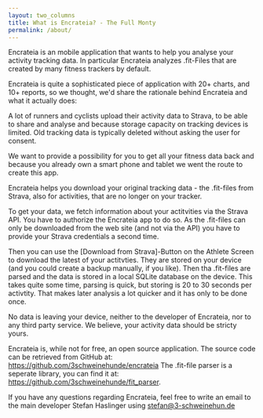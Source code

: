 ```yaml
---
layout: two_columns
title: What is Encrateia? - The Full Monty
permalink: /about/
---
```


Encrateia is an mobile application that wants to help you analyse your activity
tracking data. In particular Encrateia analyzes .fit-Files that are created by
many fitness trackers by default.

Encrateia is quite a sophisticated piece of application with 20+ charts, and
10+ reports, so we thought, we'd share the rationale behind Encrateia and what
it actually does:

A lot of runners and cyclists upload their activity data to Strava, to be able
to share and analyse and because storage capacity on tracking devices is
limited. Old tracking data is typically deleted without asking the user for
consent.

We want to provide a possibility for you to get all your fitness data back and
because you already own a smart phone and tablet we went the route to create
this app.

Encrateia helps you download your original tracking data - the .fit-files from
Strava, also for activities, that are no longer on your tracker.

To get your data, we fetch information about your actitvities via the Strava API.
You have to authorize the Encrateia app to do so. As the .fit-files can only be
downloaded from the web site (and not via the API) you have to provide your
Strava credentials a second time.

Then you can use the [Download from Strava]-Button on the Athlete Screen to
download the latest of your actitvties. They are stored on your device (and you
could create a backup manually, if you like).
Then tha .fit-files are parsed and the data is stored in a local SQLite
database on the device. This takes quite some time, parsing is quick, but
storing is 20 to 30 seconds per activtity.
That makes later analysis a lot quicker and it has only to be done once.

No data is leaving your device, neither to the developer of Encrateia, nor to
any third party service. We believe, your activity data should be stricty yours.

Encrateia is, while not for free, an open source application. The source code
can be retrieved from GitHub at: <https://github.com/3schweinehunde/encrateia>
The .fit-file parser is a seperate library, you can find it at:
<https://github.com/3schweinehunde/fit_parser>.

If you have any questions regarding Encrateia, feel free to write an email to
the main developer Stefan Haslinger using <stefan@3-schweinehun.de>
